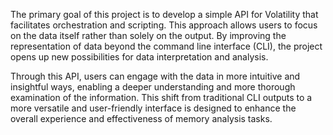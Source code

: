The primary goal of this project is to develop a simple API for Volatility that facilitates orchestration and scripting. This approach allows users to focus on the data itself rather than solely on the output. By improving the representation of data beyond the command line interface (CLI), the project opens up new possibilities for data interpretation and analysis.

Through this API, users can engage with the data in more intuitive and insightful ways, enabling a deeper understanding and more thorough examination of the information. This shift from traditional CLI outputs to a more versatile and user-friendly interface is designed to enhance the overall experience and effectiveness of memory analysis tasks.
